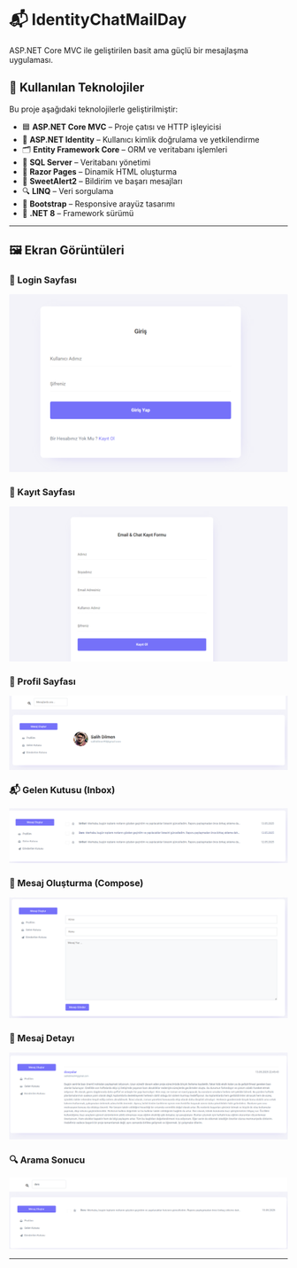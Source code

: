 # 📬 IdentityChatMailDay

ASP.NET Core MVC ile geliştirilen basit ama güçlü bir mesajlaşma uygulaması.

## 🧰 Kullanılan Teknolojiler

Bu proje aşağıdaki teknolojilerle geliştirilmiştir:

- 🟦 **ASP.NET Core MVC** – Proje çatısı ve HTTP işleyicisi
- 🔐 **ASP.NET Identity** – Kullanıcı kimlik doğrulama ve yetkilendirme
- 🗂️ **Entity Framework Core** – ORM ve veritabanı işlemleri
- 🧠 **SQL Server** – Veritabanı yönetimi
- 🎨 **Razor Pages** – Dinamik HTML oluşturma
- 🧾 **SweetAlert2** – Bildirim ve başarı mesajları
- 🔍 **LINQ** – Veri sorgulama
- 🧰 **Bootstrap** – Responsive arayüz tasarımı
- 🧪 **.NET 8** – Framework sürümü


---

## 🖼️ Ekran Görüntüleri

### 🔐 Login Sayfası
![Login](Screenshots/Login.png)

### 📝 Kayıt Sayfası
![Register](Screenshots/Register.png)

### 👤 Profil Sayfası
![Profile](Screenshots/Profile.png)

### 📬 Gelen Kutusu (Inbox)
![Inbox](Screenshots/Inbox.png)

### 📨 Mesaj Oluşturma (Compose)
![Compose](Screenshots/Compose.png)

### 🧾 Mesaj Detayı
![Detail](Screenshots/Detail.png)

### 🔍 Arama Sonucu
![Search](Screenshots/Search.png)

---

